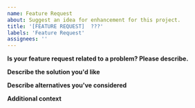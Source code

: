```yaml
---
name: Feature Request
about: Suggest an idea for enhancement for this project.
title: '[FEATURE REQUEST]  ???'
labels: 'Feature Request'
assignees: ''
---
```


<!-- Please read carefully!  Issues that do not follow the format WILL be closed without it being resolved!

- Please check both open and close issues to ensure that it is not previously reported!  Duplicate issues will be closed.

- Please ensure that the feature request title starts with '[FEATURE REQUEST] '.
- Please ensure that the feature request body contains the required section is filled in, keeping the headers intact.

By removing this entire section (from <!-- to ->) you acknowledge that you have searched all the existing open and closed issues/requests and that your feature was not previously requested.
 -->

**Is your feature request related to a problem? Please describe.** <!-- REQUIRED SECTION -->

<!-- A clear and concise description of what the problem is. Ex. I'm always frustrated when [...].  Please replace this entire line with your response. -->

**Describe the solution you'd like** <!-- REQUIRED SECTION -->

<!-- A clear and concise description of what you want to happen.  Please replace this entire line with your response. -->

**Describe alternatives you've considered** <!-- REQUIRED SECTION.  If no alternatives, just put none. -->

<!-- A clear and concise description of any alternative solutions or features you've considered.  Please replace this entire line with your response or 'no alternatives'. -->

**Additional context** <!-- This section is optional and can be removed -->

<!-- Add any other context or screenshots about the feature request here.  Please replace this entire line with your response or completely remove it if not used -->
